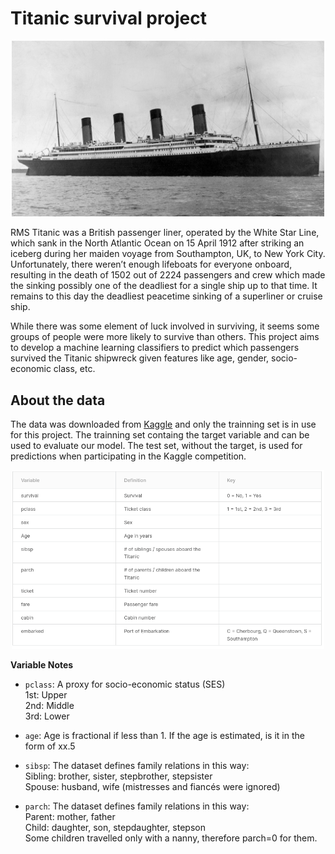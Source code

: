 # Titanic survival project

<p align="center">
<img src="images/Titanic.jpg" width="500">
</p>


RMS Titanic was a British passenger liner, operated by the White Star Line, which sank in the North Atlantic Ocean on 15 April 1912 after striking an iceberg during her maiden voyage from Southampton, UK, to New York City. Unfortunately, there weren’t enough lifeboats for everyone onboard, resulting in the death of 1502 out of 2224 passengers and crew which made the sinking possibly one of the deadliest for a single ship up to that time. It remains to this day the deadliest peacetime sinking of a superliner or cruise ship.

While there was some element of luck involved in surviving, it seems some groups of people were more likely to survive than others. This project aims to develop a machine learning classifiers to predict which passengers survived the Titanic shipwreck given features like age, gender, socio-economic class, etc.

## About the data

The data was downloaded from <a href="https://www.kaggle.com/c/titanic">Kaggle</a> and only the trainning set is in use for this project. The trainning set containg the target variable and can be used to evaluate our model. The test set, without the target, is used for predictions when participating in the Kaggle competition.

<p align="center">
<img src="images/data_table.png" width="500">
</p>

**Variable Notes**

- `pclass`: A proxy for socio-economic status (SES)<br> 
 1st: Upper<br> 
 2nd: Middle<br>
 3rd: Lower<br>

- `age`: Age is fractional if less than 1. If the age is estimated, is it in the form of xx.5

- `sibsp`: The dataset defines family relations in this way:<br>
Sibling: brother, sister, stepbrother, stepsister<br>
Spouse: husband, wife (mistresses and fiancés were ignored)<br>

- `parch`: The dataset defines family relations in this way:<br>
Parent: mother, father<br>
Child: daughter, son, stepdaughter, stepson<br>
Some children travelled only with a nanny, therefore parch=0 for them.<br>
